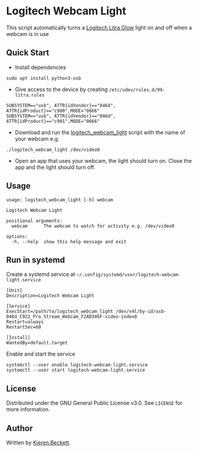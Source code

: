 # Logitech Webcam Light

This script automatically turns a [Logitech Litra Glow](https://www.logitech.com/en-us/shop/p/litra-glow) light on and off when a webcam is in use

## Quick Start

* Install dependencies

```
sudo apt install python3-usb
```

* Give access to the device by creating `/etc/udev/rules.d/99-litra.rules`

```
SUBSYSTEM=="usb", ATTR{idVendor}=="046d", ATTR{idProduct}=="c900",MODE="0666"
SUBSYSTEM=="usb", ATTR{idVendor}=="046d", ATTR{idProduct}=="c901",MODE="0666"
```

* Download and run the [logitech_webcam_light](logitech_webcam_light) script with the name of your webcam e.g.

```
./logitech_webcam_light /dev/video0
```

* Open an app that uses your webcam, the light should turn on. Close the app and the light should turn off.

## Usage

```
usage: logitech_webcam_light [-h] webcam

Logitech Webcam Light

positional arguments:
  webcam      The webcam to watch for activity e.g. /dev/video0

options:
  -h, --help  show this help message and exit
```

## Run in systemd

Create a systemd service at `~/.config/systemd/user/logitech-webcam-light.service`

```
[Unit]
Description=Logitech Webcam Light

[Service]
ExecStart=/path/to/logitech_webcam_light /dev/v4l/by-id/usb-046d_C922_Pro_Stream_Webcam_F2AD346F-video-index0
Restart=always
RestartSec=60

[Install]
WantedBy=default.target
```

Enable and start the service

```
systemctl --user enable logitech-webcam-light.service
systemctl --user start logitech-webcam-light.service
```

## License

Distributed under the GNU General Public License v3.0. See `LICENSE` for more information.

## Author

Written by [Kieren Beckett](http://kierenb.net).
